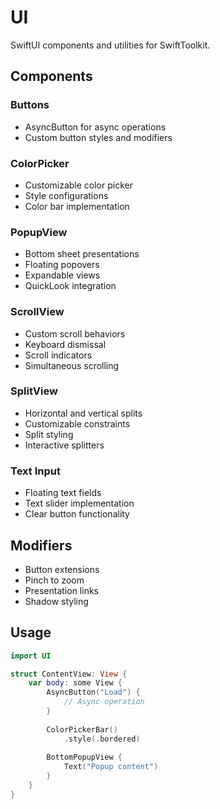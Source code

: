 # UI

SwiftUI components and utilities for SwiftToolkit.

## Components

### Buttons
- AsyncButton for async operations
- Custom button styles and modifiers

### ColorPicker
- Customizable color picker
- Style configurations
- Color bar implementation

### PopupView
- Bottom sheet presentations
- Floating popovers
- Expandable views
- QuickLook integration

### ScrollView
- Custom scroll behaviors
- Keyboard dismissal
- Scroll indicators
- Simultaneous scrolling

### SplitView
- Horizontal and vertical splits
- Customizable constraints
- Split styling
- Interactive splitters

### Text Input
- Floating text fields
- Text slider implementation
- Clear button functionality

## Modifiers
- Button extensions
- Pinch to zoom
- Presentation links
- Shadow styling

## Usage

```swift
import UI

struct ContentView: View {
    var body: some View {
        AsyncButton("Load") {
            // Async operation
        }
        
        ColorPickerBar()
            .style(.bordered)
        
        BottomPopupView {
            Text("Popup content")
        }
    }
}
```
